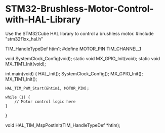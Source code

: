 # STM32-Brushless-Motor-Control-with-HAL-Library
Use the STM32Cube HAL library to control a brushless motor.
#include "stm32f1xx_hal.h"

TIM_HandleTypeDef htim1;
#define MOTOR_PIN TIM_CHANNEL_1

void SystemClock_Config(void);
static void MX_GPIO_Init(void);
static void MX_TIM1_Init(void);

int main(void) {
    HAL_Init();
    SystemClock_Config();
    MX_GPIO_Init();
    MX_TIM1_Init();

    HAL_TIM_PWM_Start(&htim1, MOTOR_PIN);

    while (1) {
        // Motor control logic here
    }
}

void HAL_TIM_MspPostInit(TIM_HandleTypeDef *htim);
